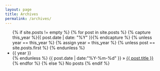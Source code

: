 ```yaml
---
layout: page
title: Archives
permalink: /archives/
---
```


<ul class="tags-box">
   {% if site.posts != empty %}
      {% for post in site.posts %}
         {% capture this_year %}{{ post.date | date: "%Y" }}{% endcapture %}
         {% unless year == this_year %}
            {% assign year = this_year %}
         {% unless post == site.posts.first %}
         {% endunless %}
            <li id="{{ year }}">{{ year }}</li>
         {% endunless %}
   <time datetime="{{ post.date | date:"%Y-%m-%d" }}">
      {{ post.date | date:"%Y-%m-%d" }}
   </time>
   &raquo; <a href="{{ site.baseurl }}{{ post.url }}">{{ post.title }}</a><br />
      {% endfor %}
   {% else %}
   <span>No posts</span>
   {% endif %}
</ul>
